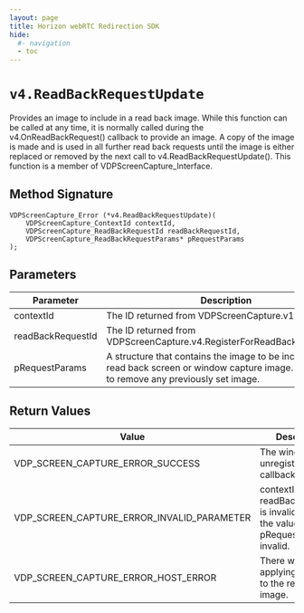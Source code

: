 ```yaml
---
layout: page
title: Horizon webRTC Redirection SDK
hide:
  #- navigation
  - toc
---
```

# `v4.ReadBackRequestUpdate`
Provides an image to include in a read back image. While this function can be called at any time, it is normally called during the v4.OnReadBackRequest() callback to provide an image. A copy of the image is made and is used in all further read back requests until the image is either replaced or removed by the next call to v4.ReadBackRequestUpdate().
This function is a member of VDPScreenCapture_Interface.

## Method Signature
```
VDPScreenCapture_Error (*v4.ReadBackRequestUpdate)(
    VDPScreenCapture_ContextId contextId,
    VDPScreenCapture_ReadBackRequestId readBackRequestId,
    VDPScreenCapture_ReadBackRequestParams* pRequestParams
);
```

## Parameters
| Parameter | Description |
|-----------|-------------|
| contextId | The ID returned from VDPScreenCapture.v1.Init(). |
| readBackRequestId | The ID returned from VDPScreenCapture.v4.RegisterForReadBackRequests(). |
| pRequestParams | A structure that contains the image to be included in a read back screen or window capture image. Pass NULL to remove any previously set image. |

## Return Values
| Value | Description |
|-------|-------------|
| VDP_SCREEN_CAPTURE_ERROR_SUCCESS | The window is unregistered for callbacks. |
| VDP_SCREEN_CAPTURE_ERROR_INVALID_PARAMETER | contextId is invalid, readBackRequestId is invalid or one of the values in pRequestParams is invalid. |
| VDP_SCREEN_CAPTURE_ERROR_HOST_ERROR | There was an error applying the image to the read back image. |


